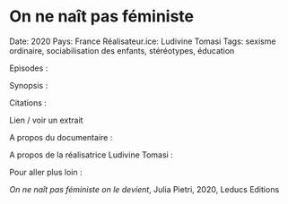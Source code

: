 # On ne naît pas féministe

Date: 2020
Pays: France
Réalisateur.ice: Ludivine Tomasi
Tags: sexisme ordinaire, sociabilisation des enfants, stéréotypes, éducation

Episodes : 

Synopsis : 

Citations : 

Lien / voir un extrait 

A propos du documentaire : 

A propos de la réalisatrice Ludivine Tomasi : 

Pour aller plus loin :

*On ne naît pas féministe on le devient*, Julia Pietri, 2020, Leducs Editions